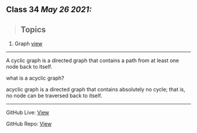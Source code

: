 ## Class 34  *May 26 2021:*  

> ## Topics

   1. Graph [view](https://codefellows.github.io/common_curriculum/data_structures_and_algorithms/Code_401/class-35/resources/graphs.html)
     
   
---


A cyclic graph is a directed graph that contains a path from at least one node back to itself.

 

what is a acyclic graph? 

 acyclic graph is a directed graph that contains absolutely no cycle; that is, no node can be traversed back to itself.



---

GitHub Live: [View](https://anassawalha95.github.io/reading-notes/Code%20401/Class%2034)

GitHub Repo: [View](https://github.com/anassawalha95/reading-notes/tree/main/Code%20401)
